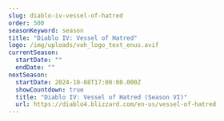 ```yaml
---
slug: diablo-iv-vessel-of-hatred
order: 500
seasonKeyword: season
title: "Diablo IV: Vessel of Hatred"
logo: /img/uploads/voh_logo_text_enus.avif
currentSeason:
  startDate: ""
  endDate: ""
nextSeason:
  startDate: 2024-10-08T17:00:00.000Z
  showCountdown: true
  title: "Diablo IV: Vessel of Hatred (Season VI)"
  url: https://diablo4.blizzard.com/en-us/vessel-of-hatred
---
```

